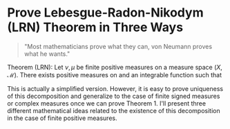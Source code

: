 # Prove Lebesgue-Radon-Nikodym (LRN) Theorem in Three Ways

> "Most mathematicians prove what they can, von Neumann proves what he wants."

Theorem (LRN): Let $\nu,\mu$ be finite positive measures on a measure space $(X,\mathcal{M})$. There exists positive measures  on  and an integrable function  such that

This is actually a simplified version. However, it is easy to prove uniqueness of this decomposition and generalize to the case of finite signed measures or complex measures once we can prove Theorem 1. I'll present three different mathematical ideas related to the existence of this decomposition in the case of finite positive measures.


